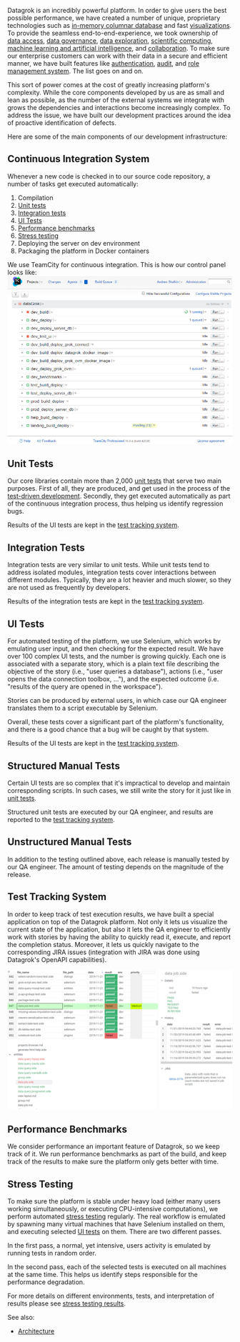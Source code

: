 <!-- TITLE: Quality Assurance -->
<!-- SUBTITLE: -->

Datagrok is an incredibly powerful platform. In order to give users the best possible performance, 
we have created a number of unique, proprietary technologies such
as [in-memory columnar database](architecture.md#in-memory-database) and fast 
[visualizations](architecture.md#viewers). To provide the seamless end-to-end-experience, we
took ownership of 
[data access](../../home.md#access), 
[data governance](../../home.md#access),
[data exploration](../../home.md#explore),
[scientific computing](../../compute/scripting.md), 
[machine learning and artificial intelligence](../../home.md#explore), and
[collaboration](../../home.md#share). To make sure our enterprise customers can work with their 
data in a secure and efficient manner, we have built features like 
[authentication](../../govern/authentication.md), 
[audit](../../govern/audit.md), and 
[role management system](../../govern/authentication.md). The list goes on and on.
 
This sort of power comes at the cost of greatly increasing platform's complexity. 
While the core components developed by us are as small and lean as possible, as the number of the external 
systems we integrate with grows the dependencies and interactions become increasingly complex.
To address the issue, we have built our development practices around the idea of proactive
identification of defects. 

Here are some of the main components of our development infrastructure:   

## Continuous Integration System

Whenever a new code is checked in to our source code repository, a number of tasks 
get executed automatically:

1. Compilation
2. [Unit tests](#unit-tests)
3. [Integration tests](#integration-tests)
4. [UI Tests](#ui-tests)
5. [Performance benchmarks](#performance-benchmarks) 
6. [Stress testing](#stress-testing)
7. Deploying the server on dev environment
8. Packaging the platform in Docker containers 

We use TeamCity for continuous integration. This is how our control panel looks like:
![](continuous-integration.png) 

## Unit Tests

Our core libraries contain more than 2,000 [unit tests](https://en.wikipedia.org/wiki/Unit_testing) 
that serve two main purposes. First of all, they are produced, and get used in the process of the
[test-driven development](https://en.wikipedia.org/wiki/Test-driven_development). Secondly, they
get executed automatically as part of the continuous integration process, thus helping us
identify regression bugs.

Results of the UI tests are kept in the [test tracking system](#test-tracking-system). 
 
## Integration Tests 

Integration tests are very similar to unit tests. While unit tests tend to address isolated modules,
integration tests cover interactions between different modules. Typically, they are a lot heavier
and much slower, so they are not used as frequently by developers.

Results of the integration tests are kept in the [test tracking system](#test-tracking-system).

## UI Tests

For automated testing of the platform, we use Selenium, which works by emulating user 
input, and then checking for the expected result. 
We have over 100 complex UI tests, and the number is growing quickly. Each one is associated 
with a separate story, which is a plain text file describing the objective of the story
(i.e., "user queries a database"), actions (i.e., "user opens the data connection toolbox, ..."),
and the expected outcome (i.e. "results of the query are opened in the workspace"). 

Stories can be produced by external users, in which case our QA engineer translates them
to a script executable by Selenium. 

Overall, these tests cover a significant part of the platform's functionality, and there
is a good chance that a bug will be caught by that system.   

Results of the UI tests are kept in the [test tracking system](#test-tracking-system).

## Structured Manual Tests

Certain UI tests are so complex that it's impractical to develop and maintain corresponding scripts.
In such cases, we still write the story for it just like in [unit tests](#unit-tests). 

Structured unit tests are executed by our QA engineer, and results are reported to the
[test tracking system](#test-tracking-system).

## Unstructured Manual Tests

In addition to the testing outlined above, each release is manually tested by our QA engineer. 
The amount of testing depends on the magnitude of the release.  

## Test Tracking System

In order to keep track of test execution results, we have built a special application 
on top of the Datagrok platform. Not only it lets us visualize the current state of the
application, but also it lets the QA engineer to efficiently work with stories by having the
ability to quickly read it, execute, and report the completion status. Moreover, it
lets us quickly navigate to the corresponding JIRA issues (integration with JIRA was
done using Datagrok's OpenAPI capabilities).

![](test-tracking-system.png) 

## Performance Benchmarks

We consider performance an important feature of Datagrok, so we keep track of it. We run performance
benchmarks as part of the build, and keep track of the results to make sure the platform
only gets better with time.

## Stress Testing

To make sure the platform is stable under heavy load (either many users working simultaneously, or
executing CPU-intensive computations), we perform automated 
[stress testing](https://en.wikipedia.org/wiki/Stress_testing)
regularly. The real workflow is emulated by spawning many virtual machines that have Selenium installed on them,
and executing selected [UI tests](#ui-tests) on them. There are two different passes. 

In the first pass, a normal, yet intensive, users activity is emulated by running tests in random order.

In the second pass, each of the selected tests is executed on all machines at the same time. This helps
us identify steps responsible for the performance degradation.

For more details on different environments, tests, and interpretation of results please
see [stress testing results](stress-testing-results.md). 

See also:

  * [Architecture](architecture.md)

